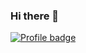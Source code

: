 ### Hi there 👋

[![Profile badge](https://www.codewars.com/users/duxevy/badges/large)](https://www.codewars.com/users/duxevy)

<!--
**duxevy/duxevy** is a ✨ _special_ ✨ repository because its `README.md` (this file) appears on your GitHub profile.
-->
